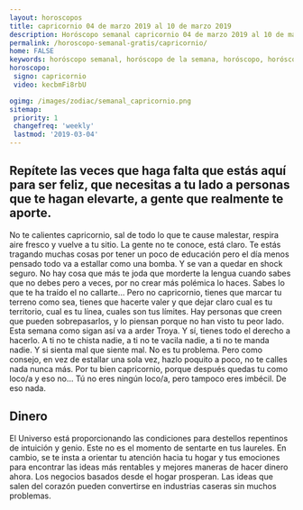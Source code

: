 ```yaml
---
layout: horoscopos
title: capricornio 04 de marzo 2019 al 10 de marzo 2019 
description: Horóscopo semanal capricornio 04 de marzo 2019 al 10 de marzo 2019. Repítete las veces que haga falta que estás aquí para ser feliz, que necesitas a tu lado a personas que te hagan elevarte, a gente que realmente te aporte.
permalink: /horoscopo-semanal-gratis/capricornio/
home: FALSE
keywords: horóscopo semanal, horóscopo de la semana, horóscopo, horóscopo gratis,horóscopos, horóscopo esperanza gracia, horoscopos capricornio la semana, horóscopos gratis, Tarot, Astrologia, Zodíaco, capricornio, horoscopo gratis, semanal
horoscopo:
 signo: capricornio
 video: kecbmFi8rbU

ogimg: /images/zodiac/semanal_capricornio.png
sitemap:
 priority: 1
 changefreq: 'weekly'
 lastmod: '2019-03-04'
---
```




## Repítete las veces que haga falta que estás aquí para ser feliz, que necesitas a tu lado a personas que te hagan elevarte, a gente que realmente te aporte.

No te calientes capricornio, sal de todo lo que te cause malestar, respira aire fresco y vuelve a tu sitio. La gente no te conoce, está claro. Te estás tragando muchas cosas por tener un poco de educación pero el día menos pensado todo va a estallar como una bomba. Y se van a quedar en shock seguro. No hay cosa que más te joda que morderte la lengua cuando sabes que no debes pero a veces, por no crear más polémica lo haces. Sabes lo que te ha traído el no callarte… Pero no capricornio, tienes que marcar tu terreno como sea, tienes que hacerte valer y que dejar claro cual es tu territorio, cual es tu línea, cuales son tus límites. Hay personas que creen que pueden sobrepasarlos, y lo piensan porque no han visto tu peor lado. Esta semana como sigan así va a arder Troya. Y sí, tienes todo el derecho a hacerlo. A ti no te chista nadie, a ti no te vacila nadie, a ti no te manda nadie. Y si sienta mal que siente mal. No es tu problema. Pero como consejo, en vez de estallar una sola vez, hazlo poquito a poco, no te calles nada nunca más. Por tu bien capricornio, porque después quedas tu como loco/a y eso no… Tú no eres ningún loco/a, pero tampoco eres imbécil. De eso nada.


## Dinero

El Universo está proporcionando las condiciones para destellos repentinos de intuición y genio. Este no es el momento de sentarte en tus laureles. En cambio, se te insta a orientar tu atención hacia tu hogar y tus emociones para encontrar las ideas más rentables y mejores maneras de hacer dinero ahora. Los negocios basados desde el hogar prosperan. Las ideas que salen del corazón pueden convertirse en industrias caseras sin muchos problemas.